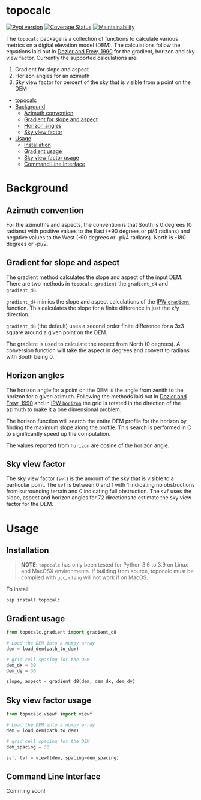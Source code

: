 # topocalc

[![Pypi version](https://img.shields.io/pypi/v/topocalc.svg)](https://pypi.python.org/pypi/topocalc)
[![Coverage Status](https://coveralls.io/repos/github/USDA-ARS-NWRC/topocalc/badge.svg?branch=main)](https://coveralls.io/github/USDA-ARS-NWRC/topocalc?branch=main)
[![Maintainability](https://api.codeclimate.com/v1/badges/20930fef2e7b7fe91dd3/maintainability)](https://codeclimate.com/github/USDA-ARS-NWRC/topocalc/maintainability)

The `topocalc` package is a collection of functions to calculate various metrics on a digital elevation model (DEM). The calculations follow the equations laid out in [Dozier and Frew, 1990](https://doi.org/10.1109/36.58986) for the gradient, horizon and sky view factor. Currently the supported calculations are:

1. Gradient for slope and aspect
2. Horizon angles for an azimuth
3. Sky view factor for percent of the sky that is visible from a point on the DEM

- [topocalc](#topocalc)
- [Background](#background)
  - [Azimuth convention](#azimuth-convention)
  - [Gradient for slope and aspect](#gradient-for-slope-and-aspect)
  - [Horizon angles](#horizon-angles)
  - [Sky view factor](#sky-view-factor)
- [Usage](#usage)
  - [Installation](#installation)
  - [Gradient usage](#gradient-usage)
  - [Sky view factor usage](#sky-view-factor-usage)
  - [Command Line Interface](#command-line-interface)

# Background

## Azimuth convention

For the azimuth's and aspects, the convention is that South is 0 degrees (0 radians) with positive values to the East (+90 degrees or pi/4 radians) and negative values to the West (-90 degrees or -pi/4 radians). North is -180 degrees or -pi/2.

## Gradient for slope and aspect

The gradient method calculates the slope and aspect of the input DEM. There are two methods in `topocalc.gradient` the `gradient_d4` and `gradient_d8`.

`gradient_d4` mimics the slope and aspect calculations of the [IPW `gradient`](https://github.com/USDA-ARS-NWRC/ipw/tree/main/src/bin/topocalc/gradient) function. This calculates the slope for a finite difference in just the x/y direction.

`gradient_d8` (the default) uses a second order finite difference for a 3x3 square around a given point on the DEM.

The gradient is used to calculate the aspect from North (0 degrees). A conversion function will take the aspect in degrees and convert to radians with South being 0.

## Horizon angles

The horizon angle for a point on the DEM is the angle from zenith to the horizon for a given azimuth. Following the methods laid out in [Dozier and Frew, 1990](https://doi.org/10.1109/36.58986) and in [IPW `horizon`](https://github.com/USDA-ARS-NWRC/ipw/tree/main/src/bin/topocalc/horizon) the grid is rotated in the direction of the azimuth to make it a one dimensional problem.

The horizon function will search the entire DEM profile for the horizon by finding the maximum slope along the profile. This search is performed in C to significantly speed up the computation.

The values reported from `horizon` are cosine of the horizon angle.

## Sky view factor

The sky view factor (`svf`) is the amount of the sky that is visible to a particular point. The `svf` is between 0 and 1 with 1 indicating no obstructions from surrounding terrain and 0 indicating full obstruction. The `svf` uses the slope, aspect and horizon angles for 72 directions to estimate the sky view factor for the DEM.

# Usage

## Installation

> **NOTE**: `topocalc` has only been tested for Python 3.6 to 3.9 on Linux and MacOSX environments. If building from source, topocalc must be compiled with `gcc`, `clang` will not work if on MacOS.

To install:

`pip install topocalc`

## Gradient usage

```python
from topocalc.gradient import gradient_d8

# Load the DEM into a numpy array
dem = load_dem(path_to_dem)

# grid cell spacing for the DEM
dem_dx = 30
dem_dy = 30

slope, aspect = gradient_d8(dem, dem_dx, dem_dy)
```

## Sky view factor usage

```python
from topocalc.viewf import viewf

# Load the DEM into a numpy array
dem = load_dem(path_to_dem)

# grid cell spacing for the DEM
dem_spacing = 30

svf, tvf = viewf(dem, spacing=dem_spacing)
```

## Command Line Interface

Comming soon!
